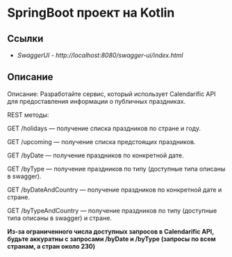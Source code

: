 # SpringBoot проект на Kotlin
## Ссылки
- *SwaggerUI - http://localhost:8080/swagger-ui/index.html*
## Описание
Описание: Разработайте сервис, который использует Calendarific API для предоставления
информации о публичных праздниках.

REST методы:

GET /holidays — получение списка праздников по стране и году.

GET /upcoming — получение списка предстоящих праздников.

GET /byDate — получение праздников по конкретной дате.

GET /byType — получение праздников по типу (доступные типа описаны в swagger).

GET /byDateAndCountry — получение праздников по конкретной дате и стране.

GET /byTypeAndCountry — получение праздников по типу (доступные типа описаны в swagger) и стране.

**Из-за ограниченного числа доступных запросов в Calendarific API, будьте аккуратны с запросами /byDate и /byType (запросы по всем странам, а стран около 230)**

 
